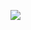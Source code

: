 
![](https://github.com/lvcc-wad/Students/blob/master/BSIS/Rigo-Cristine-Amie/Sample-Website/page1.png)
